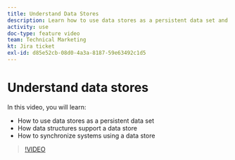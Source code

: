 ```yaml
---
title: Understand Data Stores
description: Learn how to use data stores as a persistent data set and how data structures support a data store in [!DNL Adobe Workfront Fusion].
activity: use
doc-type: feature video
team: Technical Marketing
kt: Jira ticket
exl-id: d85e52cb-08d0-4a3a-8187-59e63492c1d5
---
```

# Understand data stores

In this video, you will learn:

* How to use data stores as a persistent data set 
* How data structures support a data store
* How to synchronize systems using a data store

>[!VIDEO](https://video.tv.adobe.com/v/335295/?quality=12)
